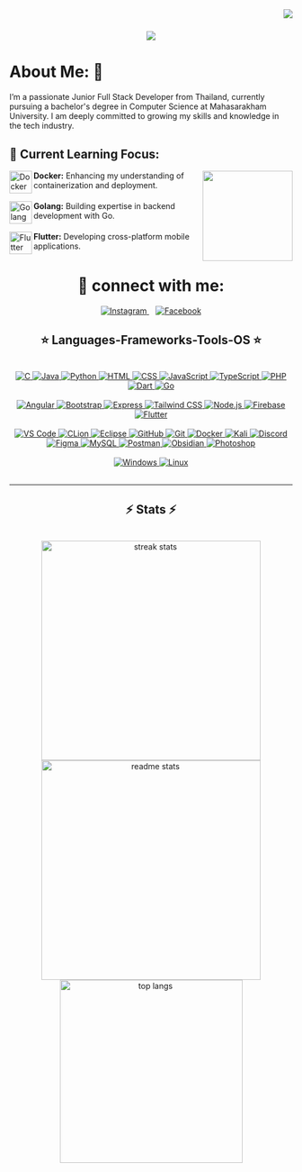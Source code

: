<img align="right" src="https://visitor-badge.laobi.icu/badge?page_id=blzniti.blzniti"/>

<h1 align="center">
    <img src="https://readme-typing-svg.herokuapp.com/?font=Righteous&size=35&center=true&vCenter=true&width=500&height=70&duration=4000&lines=Hi+There!+I'm+Nitipong+👋;&color=FF428E" />
</h1>

<h1>About Me: 👋 </h1>
<div align="lift">

I’m a passionate Junior Full Stack Developer from Thailand, currently pursuing a bachelor's degree in Computer Science at Mahasarakham University. I am deeply committed to growing my skills and knowledge in the tech industry.


<h2>🔧 Current Learning Focus:</h2>
<img align="right" width="160" src="https://raw.githubusercontent.com/7oSkaaa/7oSkaaa/main/Images/about_me.gif" />

<img width="40" align="left" src="https://skillicons.dev/icons?i=docker" alt="Docker">**Docker:** Enhancing my understanding of containerization and deployment.<br clear="left"/>

<img width="40" align="left" src="https://skillicons.dev/icons?i=go" alt="Golang">**Golang:** Building expertise in backend development with Go.<br clear="left"/>

<img width="40" align="left" src="https://skillicons.dev/icons?i=flutter" alt="Flutter">**Flutter:** Developing cross-platform mobile applications.<br clear="left"/>

 </div>
<div align="center"> 
    <h1>💬 connect with me:</h1>
    <a href="https://www.instagram.com/blz_niti/" target="_blank" >
        <img src="https://img.shields.io/badge/Instagram-E4405F?style=for-the-badge&logo=instagram&logoColor=white" alt="Instagram" />
    </a>
    &nbsp;&nbsp; <!-- ช่องว่าง 2px -->
    <a href="https://web.facebook.com/profile.php?id=100003506846688&_rdc=1&_rdr" target="_blank">
        <img src="https://img.shields.io/badge/Facebook-1877F2?style=for-the-badge&logo=facebook&logoColor=white" alt="Facebook" />
    </a>
</div>
 
<h2 align="center">⭐ Languages-Frameworks-Tools-OS ⭐</h2>

<br/>
<!--
<div align="center">
<img src="https://skillicons.dev/icons?i=c,java,python,html,css,javascript,typescript,php,dart,golang" /><br/><br/>
<img src="https://skillicons.dev/icons?i=angular,bootstrap,express,tailwind,nodejs,firebase,flutter" /><br/><br/>
<img src="https://skillicons.dev/icons?i=vscode,clion,eclipse,github,git,docker,kali,discord,figma,mysql,postman,obsidian,photoshop" /><br/><br/>
<img src="https://skillicons.dev/icons?i=windows,linux" />
</div>
-->

<div align="center">
  <a href="https://www.w3schools.com/c/" target="_blank">
    <img src="https://skillicons.dev/icons?i=c" alt="C" />
  </a>
  <a href="https://www.java.com/en/" target="_blank">
    <img src="https://skillicons.dev/icons?i=java" alt="Java" />
  </a>
  <a href="https://www.python.org/" target="_blank">
    <img src="https://skillicons.dev/icons?i=python" alt="Python" />
  </a>
  <a href="https://www.w3schools.com/html/" target="_blank">
    <img src="https://skillicons.dev/icons?i=html" alt="HTML" />
  </a>
  <a href="https://www.w3schools.com/css/" target="_blank">
    <img src="https://skillicons.dev/icons?i=css" alt="CSS" />
  </a>
  <a href="https://www.w3schools.com/js/" target="_blank">
    <img src="https://skillicons.dev/icons?i=javascript" alt="JavaScript" />
  </a>
  <a href="https://www.typescriptlang.org/" target="_blank">
    <img src="https://skillicons.dev/icons?i=typescript" alt="TypeScript" />
  </a>
  <a href="https://www.php.net/" target="_blank">
    <img src="https://skillicons.dev/icons?i=php" alt="PHP" />
  </a>
  <a href="https://dart.dev/" target="_blank">
    <img src="https://skillicons.dev/icons?i=dart" alt="Dart" />
  </a>
  <a href="https://golang.org/" target="_blank">
    <img src="https://skillicons.dev/icons?i=golang" alt="Go" />
  </a>
  <br/><br/>
  <a href="https://angular.io/" target="_blank">
    <img src="https://skillicons.dev/icons?i=angular" alt="Angular" />
  </a>
  <a href="https://getbootstrap.com/" target="_blank">
    <img src="https://skillicons.dev/icons?i=bootstrap" alt="Bootstrap" />
  </a>
  <a href="https://expressjs.com/" target="_blank">
    <img src="https://skillicons.dev/icons?i=express" alt="Express" />
  </a>
  <a href="https://tailwindcss.com/" target="_blank">
    <img src="https://skillicons.dev/icons?i=tailwind" alt="Tailwind CSS" />
  </a>
  <a href="https://nodejs.org/" target="_blank">
    <img src="https://skillicons.dev/icons?i=nodejs" alt="Node.js" />
  </a>
  <a href="https://firebase.google.com/" target="_blank">
    <img src="https://skillicons.dev/icons?i=firebase" alt="Firebase" />
  </a>
  <a href="https://flutter.dev/" target="_blank">
    <img src="https://skillicons.dev/icons?i=flutter" alt="Flutter" />
  </a>
  <br/><br/>
  <a href="https://code.visualstudio.com/" target="_blank">
    <img src="https://skillicons.dev/icons?i=vscode" alt="VS Code" />
  </a>
  <a href="https://www.jetbrains.com/clion/" target="_blank">
    <img src="https://skillicons.dev/icons?i=clion" alt="CLion" />
  </a>
  <a href="https://www.eclipse.org/" target="_blank">
    <img src="https://skillicons.dev/icons?i=eclipse" alt="Eclipse" />
  </a>
  <a href="https://github.com/" target="_blank">
    <img src="https://skillicons.dev/icons?i=github" alt="GitHub" />
  </a>
  <a href="https://git-scm.com/" target="_blank">
    <img src="https://skillicons.dev/icons?i=git" alt="Git" />
  </a>
  <a href="https://www.docker.com/" target="_blank">
    <img src="https://skillicons.dev/icons?i=docker" alt="Docker" />
  </a>
  <a href="https://www.kali.org/" target="_blank">
    <img src="https://skillicons.dev/icons?i=kali" alt="Kali" />
  </a>
  <a href="https://discord.com/" target="_blank">
    <img src="https://skillicons.dev/icons?i=discord" alt="Discord" />
  </a>
  <a href="https://www.figma.com/" target="_blank">
    <img src="https://skillicons.dev/icons?i=figma" alt="Figma" />
  </a>
  <a href="https://www.mysql.com/" target="_blank">
    <img src="https://skillicons.dev/icons?i=mysql" alt="MySQL" />
  </a>
  <a href="https://www.postman.com/" target="_blank">
    <img src="https://skillicons.dev/icons?i=postman" alt="Postman" />
  </a>
  <a href="https://obsidian.md/" target="_blank">
    <img src="https://skillicons.dev/icons?i=obsidian" alt="Obsidian" />
  </a>
  <a href="https://www.adobe.com/products/photoshop.html" target="_blank">
    <img src="https://skillicons.dev/icons?i=photoshop" alt="Photoshop" />
  </a>
  <br/><br/>
  <a href="https://www.microsoft.com/windows/" target="_blank">
    <img src="https://skillicons.dev/icons?i=windows" alt="Windows" />
  </a>
  <a href="https://www.linux.org/" target="_blank">
    <img src="https://skillicons.dev/icons?i=linux" alt="Linux" />
  </a>
</div>


<br/>
<hr/>

</div>

<h2 align="center">⚡ Stats ⚡</h2>
<br>
<div align=center>
  <img width=390 src="https://github-readme-streak-stats-salesp07.vercel.app/?user=blzniti&count_private=true&theme=radical&border_radius=10" alt="streak stats"/>
    
 <img width=390 src="https://github-readme-stats.vercel.app/api?username=blzniti&count_private=true&show_icons=true&theme=radical&rank_icon=github&border_radius=10" alt="readme stats" />
  
  <br/>
  <!--
  <img width=325 align="center" src="https://github-readme-stats-salesp07.vercel.app/api/top-langs/?username=blzniti&hide=HTML&langs_count=8&layout=compact&theme=radical&border_radius=10&size_weight=0.5&count_weight=0.5&exclude_repo=github-readme-stats" alt="top langs" 
      -->
 <img width="325" align="center" src="https://github-readme-stats.vercel.app/api/top-langs/?username=blzniti&hide=html&langs_count=10&layout=compact&theme=radical" alt="top langs" />
</div>

<br/><br/>

